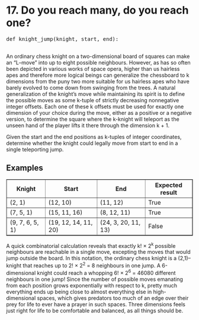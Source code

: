 <body>
    <h1>17. Do you reach many, do you reach one?</h1>
    <pre>
def knight_jump(knight, start, end):
    </pre>
    <p>
        An ordinary chess knight on a two-dimensional board of squares can make an “L–move” into up to eight possible neighbours. However, as has so often been depicted in various works of space opera, higher than us hairless apes and therefore more logical beings can generalize the chessboard to k dimensions from the puny two more suitable for us hairless apes who have barely evolved to come down from swinging from the trees. A natural generalization of the knight’s move while maintaining its spirit is to define the possible moves as some k-tuple of strictly decreasing nonnegative integer offsets. Each one of these k offsets must be used for exactly one dimension of your choice during the move, either as a positive or a negative version, to determine the square where the k-knight will teleport as the unseen hand of the player lifts it there through the dimension k + 1.
    </p>
    <p>
        Given the start and the end positions as k-tuples of integer coordinates, determine whether the knight could legally move from start to end in a single teleporting jump.
    </p>
    <h2>Examples</h2>
    <table border="1">
        <thead>
            <tr>
                <th>Knight</th>
                <th>Start</th>
                <th>End</th>
                <th>Expected result</th>
            </tr>
        </thead>
        <tbody>
            <tr>
                <td>(2, 1)</td>
                <td>(12, 10)</td>
                <td>(11, 12)</td>
                <td>True</td>
            </tr>
            <tr>
                <td>(7, 5, 1)</td>
                <td>(15, 11, 16)</td>
                <td>(8, 12, 11)</td>
                <td>True</td>
            </tr>
            <tr>
                <td>(9, 7, 6, 5, 1)</td>
                <td>(19, 12, 14, 11, 20)</td>
                <td>(24, 3, 20, 11, 13)</td>
                <td>False</td>
            </tr>
        </tbody>
    </table>
    <p>
        A quick combinatorial calculation reveals that exactly k! × 2<sup>k</sup> possible neighbours are reachable in a single move, excepting the moves that would jump outside the board. In this notation, the ordinary chess knight is a (2,1)–knight that reaches up to 2! × 2<sup>2</sup> = 8 neighbours in one jump. A 6-dimensional knight could reach a whopping 6! × 2<sup>6</sup> = 46080 different neighbours in one jump! Since the number of possible moves emanating from each position grows exponentially with respect to k, pretty much everything ends up being close to almost everything else in high-dimensional spaces, which gives predators too much of an edge over their prey for life to ever have a prayer in such spaces. Three dimensions feels just right for life to be comfortable and balanced, as all things should be.
    </p>
</body>